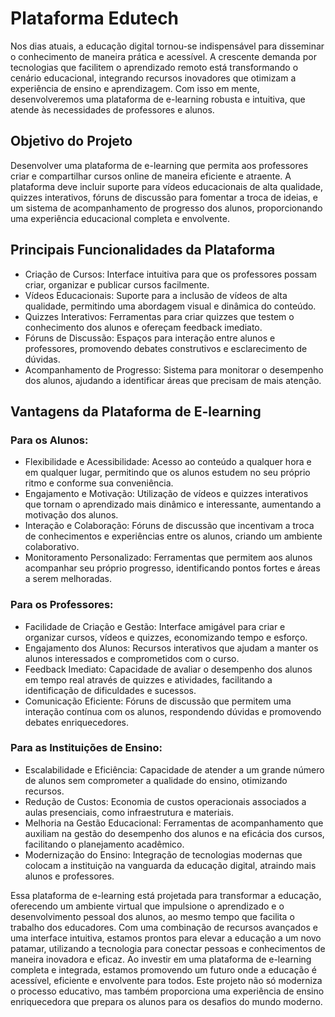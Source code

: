 # Plataforma Edutech

Nos dias atuais, a educação digital tornou-se indispensável para disseminar o conhecimento de maneira prática e acessível. A crescente demanda por tecnologias que facilitem o aprendizado remoto está transformando o cenário educacional, integrando recursos inovadores que otimizam a experiência de ensino e aprendizagem. Com isso em mente, desenvolveremos uma plataforma de e-learning robusta e intuitiva, que atende às necessidades de professores e alunos.

## Objetivo do Projeto

Desenvolver uma plataforma de e-learning que permita aos professores criar e compartilhar cursos online de maneira eficiente e atraente. A plataforma deve incluir suporte para vídeos educacionais de alta qualidade, quizzes interativos, fóruns de discussão para fomentar a troca de ideias, e um sistema de acompanhamento de progresso dos alunos, proporcionando uma experiência educacional completa e envolvente.

## Principais Funcionalidades da Plataforma
- Criação de Cursos: Interface intuitiva para que os professores possam criar, organizar e publicar cursos facilmente.
- Vídeos Educacionais: Suporte para a inclusão de vídeos de alta qualidade, permitindo uma abordagem visual e dinâmica do conteúdo.
- Quizzes Interativos: Ferramentas para criar quizzes que testem o conhecimento dos alunos e ofereçam feedback imediato.
- Fóruns de Discussão: Espaços para interação entre alunos e professores, promovendo debates construtivos e esclarecimento de dúvidas.
- Acompanhamento de Progresso: Sistema para monitorar o desempenho dos alunos, ajudando a identificar áreas que precisam de mais atenção.

## Vantagens da Plataforma de E-learning

### Para os Alunos:

- Flexibilidade e Acessibilidade: Acesso ao conteúdo a qualquer hora e em qualquer lugar, permitindo que os alunos estudem no seu próprio ritmo e conforme sua conveniência.
- Engajamento e Motivação: Utilização de vídeos e quizzes interativos que tornam o aprendizado mais dinâmico e interessante, aumentando a motivação dos alunos.
- Interação e Colaboração: Fóruns de discussão que incentivam a troca de conhecimentos e experiências entre os alunos, criando um ambiente colaborativo.
- Monitoramento Personalizado: Ferramentas que permitem aos alunos acompanhar seu próprio progresso, identificando pontos fortes e áreas a serem melhoradas.

### Para os Professores:

- Facilidade de Criação e Gestão: Interface amigável para criar e organizar cursos, vídeos e quizzes, economizando tempo e esforço.
- Engajamento dos Alunos: Recursos interativos que ajudam a manter os alunos interessados e comprometidos com o curso.
- Feedback Imediato: Capacidade de avaliar o desempenho dos alunos em tempo real através de quizzes e atividades, facilitando a identificação de dificuldades e sucessos.
- Comunicação Eficiente: Fóruns de discussão que permitem uma interação contínua com os alunos, respondendo dúvidas e promovendo debates enriquecedores.

### Para as Instituições de Ensino:

- Escalabilidade e Eficiência: Capacidade de atender a um grande número de alunos sem comprometer a qualidade do ensino, otimizando recursos.
- Redução de Custos: Economia de custos operacionais associados a aulas presenciais, como infraestrutura e materiais.
- Melhoria na Gestão Educacional: Ferramentas de acompanhamento que auxiliam na gestão do desempenho dos alunos e na eficácia dos cursos, facilitando o planejamento acadêmico.
- Modernização do Ensino: Integração de tecnologias modernas que colocam a instituição na vanguarda da educação digital, atraindo mais alunos e professores.

Essa plataforma de e-learning está projetada para transformar a educação, oferecendo um ambiente virtual que impulsione o aprendizado e o desenvolvimento pessoal dos alunos, ao mesmo tempo que facilita o trabalho dos educadores. Com uma combinação de recursos avançados e uma interface intuitiva, estamos prontos para elevar a educação a um novo patamar, utilizando a tecnologia para conectar pessoas e conhecimentos de maneira inovadora e eficaz.
Ao investir em uma plataforma de e-learning completa e integrada, estamos promovendo um futuro onde a educação é acessível, eficiente e envolvente para todos. Este projeto não só moderniza o processo educativo, mas também proporciona uma experiência de ensino enriquecedora que prepara os alunos para os desafios do mundo moderno.
